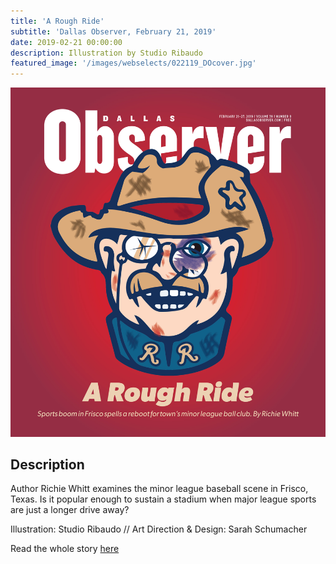 ```yaml
---
title: 'A Rough Ride'
subtitle: 'Dallas Observer, February 21, 2019'
date: 2019-02-21 00:00:00
description: Illustration by Studio Ribaudo
featured_image: '/images/webselects/022119_DOcover.jpg'
---
```


![](/images/webselects/022119_DOcover.jpg)

## Description

Author Richie Whitt examines the minor league baseball scene in Frisco, Texas. Is it popular enough to sustain a stadium when major league sports are just a longer drive away?

Illustration: Studio Ribaudo // Art Direction & Design: Sarah Schumacher

Read the whole story [here](https://www.dallasobserver.com/news/friscos-sports-complex-grows-bringing-mixed-blessings-to-roughriders-11567460)